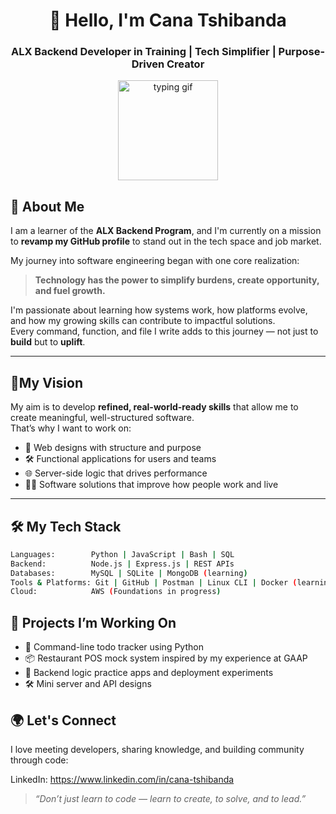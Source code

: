 <!-- Banner -->
<h1 align="center">👋 Hello, I'm Cana Tshibanda</h1>
<h3 align="center">ALX Backend Developer in Training | Tech Simplifier | Purpose-Driven Creator</h3>

<p align="center">
  <img src="https://media.giphy.com/media/l4FGuhL4U2WyjdkaY/giphy.gif" width="160" alt="typing gif">
</p>

## 💬 About Me

I am a learner of the **ALX Backend Program**, and I'm currently on a mission to **revamp my GitHub profile** to stand out in the tech space and job market.

My journey into software engineering began with one core realization:  
> **Technology has the power to simplify burdens, create opportunity, and fuel growth.**

I'm passionate about learning how systems work, how platforms evolve, and how my growing skills can contribute to impactful solutions.  
Every command, function, and file I write adds to this journey — not just to **build** but to **uplift**.

---

 ## 🎯My Vision

My aim is to develop **refined, real-world-ready skills** that allow me to create meaningful, well-structured software.  
That’s why I want to work on:
- 🧹 Web designs with structure and purpose  
- 🛠️ Functional applications for users and teams  
- 🌐 Server-side logic that drives performance  
- 🧑‍💻 Software solutions that improve how people work and live

---

## 🛠️ My Tech Stack

```bash
Languages:        Python | JavaScript | Bash | SQL
Backend:          Node.js | Express.js | REST APIs
Databases:        MySQL | SQLite | MongoDB (learning)
Tools & Platforms: Git | GitHub | Postman | Linux CLI | Docker (learning)
Cloud:            AWS (Foundations in progress)
```

## 🚧 Projects I’m Working On

* 🧾 Command-line todo tracker using Python
* 📦 Restaurant POS mock system inspired by my experience at GAAP
* 🌱 Backend logic practice apps and deployment experiments
* 🛠️ Mini server and API designs

## 🌍 Let's Connect

I love meeting developers, sharing knowledge, and building community through code:

 LinkedIn: https://www.linkedin.com/in/cana-tshibanda


> *“Don’t just learn to code — learn to create, to solve, and to lead.”*


